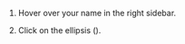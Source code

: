 1. Hover over your name in the right sidebar.

1. Click on the ellipsis (<i class="zulip-icon zulip-icon-ellipsis-v-solid"></i>).
